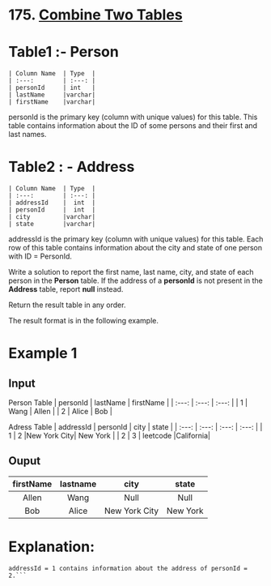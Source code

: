 # 175. [Combine Two Tables](https://leetcode.com/problems/combine-two-tables/description/)

# Table1 :- Person
```
| Column Name  | Type  |
| :---:        | :---: |
| personId     | int   |
| lastName     |varchar|
| firstName    |varchar|
```
personId is the primary key (column with unique values) for this table.
This table contains information about the ID of some persons and their first and last names.

# Table2 : - Address
```
| Column Name  | Type  |
| :---:        | :---: |
| addressId    |  int  |
| personId     |  int  |
| city         |varchar|
| state        |varchar|
```
addressId is the primary key (column with unique values) for this table.
Each row of this table contains information about the city and state of one person with ID = PersonId.

Write a solution to report the first name, last name, city, and state of each person in the **Person** table. If the address of a **personId** is not present in the **Address** table, report **null** instead.

Return the result table in any order.

The result format is in the following example.

# Example 1
## Input
Person Table
| personId  | lastName  | firstName |
| :---:     |   :---:   |   :---:   |
|     1     |    Wang   |   Allen   |
|     2     |    Alice  |   Bob     |

Adress Table
| addressId   | personId  |      city   |   state  |
|   :---:     |   :---:   |     :---:   |   :---:  |
|      1      |     2     |New York City| New York |
|      2      |      3    |   leetcode  |California|

## Ouput
| firstName   | lastname  |      city   |   state  |
|   :---:     |   :---:   |     :---:   |   :---:  |
|    Allen    |    Wang   |    Null     |   Null   |
|    Bob      |   Alice   |New York City| New York |

# Explanation: 
```There is no address in the address table for the personId = 1 so we return null in their city and state.
addressId = 1 contains information about the address of personId = 2.```
